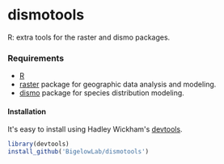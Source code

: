 # dismotools
R: extra tools for the raster and dismo packages.

### Requirements

+ [R](https://www.r-project.org/)
+ [raster](https://cran.r-project.org/web/packages/raster/index.html) package for geographic data analysis and modeling.
+ [dismo](https://cran.r-project.org/web/packages/dismo/index.html) package for species distribution modeling.

#### Installation
It's easy to install using Hadley Wickham's [devtools](http://cran.r-project.org/web/packages/devtools/index.html).

```r
library(devtools)
install_github('BigelowLab/dismotools')
```
